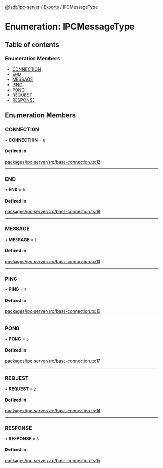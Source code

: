 [@isdk/ipc-server](../README.md) / [Exports](../modules.md) / IPCMessageType

# Enumeration: IPCMessageType

## Table of contents

### Enumeration Members

- [CONNECTION](IPCMessageType.md#connection)
- [END](IPCMessageType.md#end)
- [MESSAGE](IPCMessageType.md#message)
- [PING](IPCMessageType.md#ping)
- [PONG](IPCMessageType.md#pong)
- [REQUEST](IPCMessageType.md#request)
- [RESPONSE](IPCMessageType.md#response)

## Enumeration Members

### CONNECTION

• **CONNECTION** = ``0``

#### Defined in

[packages/ipc-server/src/base-connection.ts:12](https://github.com/isdk/ipc-server.js/blob/c972214e727e2be9fff435b018f1d11bff9c9b57/src/base-connection.ts#L12)

___

### END

• **END** = ``6``

#### Defined in

[packages/ipc-server/src/base-connection.ts:18](https://github.com/isdk/ipc-server.js/blob/c972214e727e2be9fff435b018f1d11bff9c9b57/src/base-connection.ts#L18)

___

### MESSAGE

• **MESSAGE** = ``1``

#### Defined in

[packages/ipc-server/src/base-connection.ts:13](https://github.com/isdk/ipc-server.js/blob/c972214e727e2be9fff435b018f1d11bff9c9b57/src/base-connection.ts#L13)

___

### PING

• **PING** = ``4``

#### Defined in

[packages/ipc-server/src/base-connection.ts:16](https://github.com/isdk/ipc-server.js/blob/c972214e727e2be9fff435b018f1d11bff9c9b57/src/base-connection.ts#L16)

___

### PONG

• **PONG** = ``5``

#### Defined in

[packages/ipc-server/src/base-connection.ts:17](https://github.com/isdk/ipc-server.js/blob/c972214e727e2be9fff435b018f1d11bff9c9b57/src/base-connection.ts#L17)

___

### REQUEST

• **REQUEST** = ``2``

#### Defined in

[packages/ipc-server/src/base-connection.ts:14](https://github.com/isdk/ipc-server.js/blob/c972214e727e2be9fff435b018f1d11bff9c9b57/src/base-connection.ts#L14)

___

### RESPONSE

• **RESPONSE** = ``3``

#### Defined in

[packages/ipc-server/src/base-connection.ts:15](https://github.com/isdk/ipc-server.js/blob/c972214e727e2be9fff435b018f1d11bff9c9b57/src/base-connection.ts#L15)
